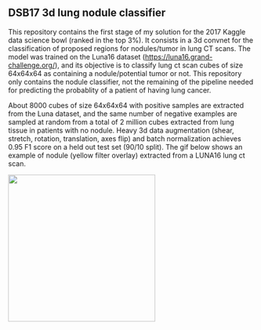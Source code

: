 ## DSB17 3d lung nodule classifier

This repository contains the first stage of my solution for the 2017 Kaggle data science bowl (ranked in the top 3%). It consists in a 3d convnet for the classification of proposed regions for nodules/tumor in lung CT scans. The model was trained on the Luna16 dataset (https://luna16.grand-challenge.org/), and its objective is to classify lung ct scan cubes of size 64x64x64 as containing a nodule/potential tumor or not. This repository only contains the nodule classifier, not the remaining of the pipeline needed for predicting the probablity of a patient of having lung cancer. 

About 8000 cubes of size 64x64x64 with positive samples are extracted from the Luna dataset, and the same number of negative examples are sampled at random from a total of 2 million cubes extracted from lung tissue in patients with no nodule. Heavy 3d data augmentation (shear, stretch, rotation, translation, axes flip) and batch normalization achieves 0.95 F1 score on a held out test set (90/10 split). The gif below shows an example of nodule (yellow filter overlay) extracted from a LUNA16 lung ct scan.

<img src="https://github.com/LouisFoucard/DSB17_3d_lung_nodule_classifier/blob/master/data/ezgif-1-65620bd01e.gif" height="300">

